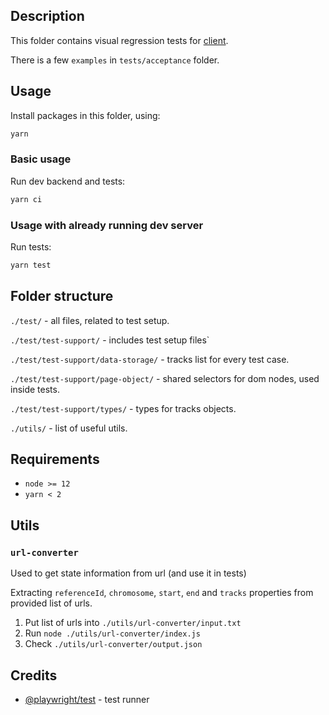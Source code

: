 ## Description

This folder contains visual regression tests for [client](./../client).

There is a few `examples` in `tests/acceptance` folder.


## Usage


Install packages in this folder, using:

```sh
yarn
```



### Basic usage

Run dev backend and tests:

```sh
yarn ci
```

### Usage with already running dev server

Run tests:

```sh
yarn test
```


## Folder structure

`./test/` - all files, related to test setup.

`./test/test-support/` - includes test setup files`

`./test/test-support/data-storage/` - tracks list for every test case.

`./test/test-support/page-object/` - shared selectors for dom nodes, used inside tests.

`./test/test-support/types/` - types for tracks objects.

`./utils/` - list of useful utils.

## Requirements

* `node >= 12`
* `yarn < 2`


## Utils

### `url-converter`

Used to get state information from url (and use it in tests)

Extracting `referenceId`, `chromosome`, `start`, `end` and `tracks` properties from provided list of urls.


1. Put list of urls into `./utils/url-converter/input.txt`
1. Run `node ./utils/url-converter/index.js`
1. Check `./utils/url-converter/output.json`



## Credits

* [@playwright/test](https://github.com/microsoft/playwright-test) - test runner

